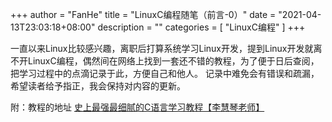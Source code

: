 +++
author = "FanHe"
title = "LinuxC编程随笔（前言-0）"
date = "2021-04-13T23:03:18+08:00"
description = ""
categories = [
    "LinuxC编程"
]
+++

  一直以来Linux比较感兴趣，离职后打算系统学习Linux开发，提到Linux开发就离不开LinuxC编程，偶然间在网络上找到一套还不错的教程，为了便于日后查阅，把学习过程中的点滴记录于此，方便自己和他人。
记录中难免会有错误和疏漏，希望读者给予指正，我会保持对内容的更新。

  附：教程的地址 [史上最强最细腻的C语言学习教程【李慧琴老师】](https://www.bilibili.com/video/BV18p4y167Md)